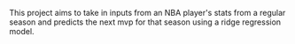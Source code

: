This project aims to take in inputs from an NBA player's stats from a regular season and predicts the next mvp for that season using a ridge regression model.
